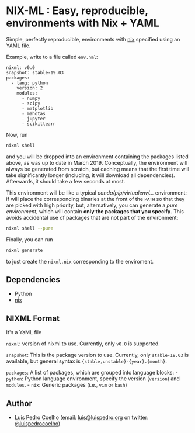 # NIX-ML : Easy, reproducible, environments with Nix + YAML


Simple, perfectly reproducible, environments with [nix](https://nixos.org)
specified using an YAML file.

Example, write to a file called `env.nml`:

    nixml: v0.0
    snapshot: stable-19.03
    packages:
      - lang: python
        version: 2
        modules:
          - numpy
          - scipy
          - matplotlib
          - mahotas
          - jupyter
          - scikitlearn

Now, run

```bash
nixml shell
```

and you will be dropped into an environment containing the packages listed
above, as was up to date in March 2019. Conceptually, the environment will
always be generated from scratch, but caching means that the first time will
take significantly longer (including, it will download all dependencies).
Afterwards, it should take a few seconds at most.

This environment will be like a typical _conda/pip/virtualenv/..._ environment:
if will place the corresponding binaries at the front of the `PATH` so that
they are picked with high priority, but, alternatively, you can generate a
_pure environment_, which will contain **only the packages that you specify**.
This avoids accidental use of packages that are not part of the environment:

```bash
nixml shell --pure
```

Finally, you can run

```bash
nixml generate
```

to just create the `nixml.nix` corresponding to the enviroment.

## Dependencies

- Python
- [nix](https://nixos.org)

## NIXML Format

It's a YaML file

`nixml`: version of nixml to use. Currently, only `v0.0` is supported.

`snapshot`: This is the package version to use. Currently, only `stable-19.03`
is available, but general syntax is `{stable,unstable}-{year}.{month}`.

`packages`: A list of packages, which are grouped into language blocks:
    - `python`: Python language environment, specify the version (`version`) and `modules`.
    - `nix`: Generic packages (i.e., `vim` or `bash`)

## Author

- [Luis Pedro Coelho](http://luispedro.org) (email: [luis@luispedro.org](mailto:luis@luispedro.org) on twitter: [@luispedrocoelho](https://twitter.com/luispedrocoelho))
